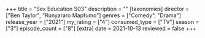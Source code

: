 +++
title = "Sex Education S03"
description = ""
[taxonomies]
director = ["Ben Taylor", "Runyararo Mapfumo"] 
genres = ["Comedy", "Drama"]
release_year = ["2021"]
my_rating = ["4"]
consumed_type = ["TV"]
season = ["3"]
episode_count = ["8"]
[extra]
date = 2021-10-13
reviewed = false
+++
